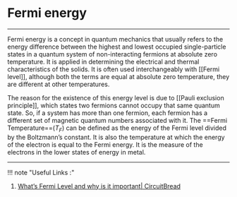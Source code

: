 # Fermi energy 
---
Fermi energy is a concept in quantum mechanics that usually refers to the energy difference between the highest and lowest occupied single-particle states in a quantum system of non-interacting fermions at absolute zero temperature. It is applied in determining the electrical and thermal characteristics of the solids. It is often used interchangeably with [[Fermi level]], although both the terms are equal at absolute zero temperature, they are different at other temperatures.

The reason for the existence of this energy level is due to [[Pauli exclusion principle]], which states two fermions cannot occupy that same quantum state. So, if a system has more than one fermion, each fermion has a different set of magnetic quantum numbers associated with it. The ==Fermi Temperature==($T_F$) can be defined as the energy of the Fermi level divided by the Boltzmann’s constant. It is also the temperature at which the energy of the electron is equal to the Fermi energy. It is the measure of the electrons in the lower states of energy in metal.

---
!!! note "Useful Links :"
1. [What’s Fermi Level and why is it important| CircuitBread](https://www.circuitbread.com/ee-faq/whats-fermi-level-and-why-is-it-important-in-a-semiconductor)


